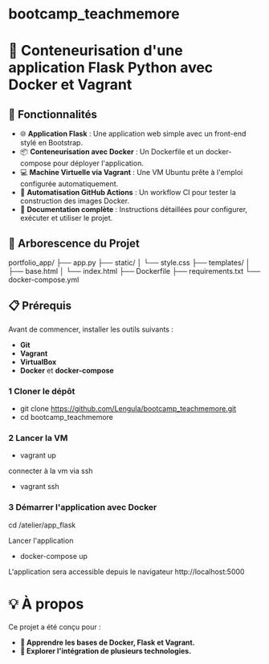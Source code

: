 # bootcamp_teachmemore

# 🐳 Conteneurisation d'une application Flask Python avec Docker et Vagrant

## 🚀 Fonctionnalités

- 🌐 **Application Flask** : Une application web simple avec un front-end stylé en Bootstrap.
- 📦 **Conteneurisation avec Docker** : Un Dockerfile et un docker-compose pour déployer l'application.
- 💻 **Machine Virtuelle via Vagrant** : Une VM Ubuntu prête à l'emploi configurée automatiquement.
- 🤖 **Automatisation GitHub Actions** : Un workflow CI pour tester la construction des images Docker.
- 📖 **Documentation complète** : Instructions détaillées pour configurer, exécuter et utiliser le projet.

## 📂 Arborescence du Projet

portfolio_app/
├── app.py
├── static/
│   └── style.css
├── templates/
│   ├── base.html
│   └── index.html
├── Dockerfile
├── requirements.txt
└── docker-compose.yml

## 📋 Prérequis

Avant de commencer, installer les outils suivants : 
- **Git** 
- **Vagrant** 
- **VirtualBox**
- **Docker** et **docker-compose**

### 1 Cloner le dépôt
- git clone https://github.com/Lengula/bootcamp_teachmemore.git
- cd bootcamp_teachmemore

### 2 Lancer la VM
- vagrant up

connecter à la vm via ssh
- vagrant ssh

### 3 Démarrer l'application avec Docker

cd /atelier/app_flask

Lancer l'application
- docker-compose up

L'application sera accessible depuis le navigateur
http://localhost:5000

# 💡 À propos
Ce projet a été conçu pour :

- **🌱 Apprendre les bases de Docker, Flask et Vagrant.**
- **🔗 Explorer l'intégration de plusieurs technologies.**

